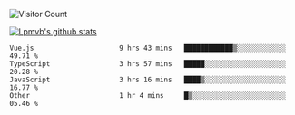 ![Visitor Count](https://profile-counter.glitch.me/Lpmvb/count.svg)

[![Lpmvb's github stats](https://github-readme-stats.vercel.app/api?username=lpmvb&show_icons=true&title_color=fff&icon_color=79ff97&text_color=9f9f9f&bg_color=151515)](https://github.com/anuraghazra/github-readme-stats)

<!--
Here are some ideas to get you started:

- 🔭 I’m currently working on ...
- 🌱 I’m currently learning ...
- 👯 I’m looking to collaborate on ...
- 🤔 I’m looking for help with ...
- 💬 Ask me about ...
- 📫 How to reach me: ...
- 😄 Pronouns: ...
- ⚡ Fun fact: ...
-->

<!--START_SECTION:waka-->

```text
Vue.js                     9 hrs 43 mins   ████████████▒░░░░░░░░░░░░   49.71 %
TypeScript                 3 hrs 57 mins   █████░░░░░░░░░░░░░░░░░░░░   20.28 %
JavaScript                 3 hrs 16 mins   ████▒░░░░░░░░░░░░░░░░░░░░   16.77 %
Other                      1 hr 4 mins     █▒░░░░░░░░░░░░░░░░░░░░░░░   05.46 %
```

<!--END_SECTION:waka-->
